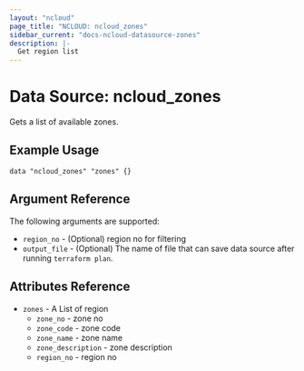 ```yaml
---
layout: "ncloud"
page_title: "NCLOUD: ncloud_zones"
sidebar_current: "docs-ncloud-datasource-zones"
description: |-
  Get region list
---
```


# Data Source: ncloud_zones

Gets a list of available zones.

## Example Usage

```hcl
data "ncloud_zones" "zones" {}
```

## Argument Reference

The following arguments are supported:

* `region_no` - (Optional) region no for filtering
* `output_file` - (Optional) The name of file that can save data source after running `terraform plan`.

## Attributes Reference

* `zones` - A List of region
    * `zone_no` - zone no
    * `zone_code` - zone code
    * `zone_name` - zone name
    * `zone_description` - zone description
    * `region_no` - region no